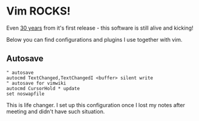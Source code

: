 # Vim ROCKS!

Even [30 years](https://en.wikipedia.org/wiki/Vim_(text_editor)#:~:text=Basing%20his%20work%20on%20Stevie,Vi%20IMproved%22%20late%20in%201993.) from it's first release - this software is still alive and kicking!

Below you can find configurations and plugins I use together with vim.

## Autosave
```
" autosave
autocmd TextChanged,TextChangedI <buffer> silent write
" autosave for vimwiki
autocmd CursorHold * update
set noswapfile
```

This is life changer. I set up this configuration once I lost my notes after meeting and didn't have such situation.
